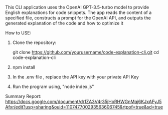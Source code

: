 This CLI application uses the OpenAI GPT-3.5-turbo model to provide English explanations for code snippets. The app reads the content of a specified file, constructs a prompt for the OpenAI API, and outputs the generated explanation of the code and how to optimize it

How to USE:
1) Clone the repository:

   git clone https://github.com/yourusername/code-explanation-cli.git
   cd code-explanation-cli

2) npm install

3) In the .env file , replace the API key with your private API Key

4) Run the program using, "node index.js"

Summary Report:
https://docs.google.com/document/d/1ZA3V4r35jHoRHWGnMqj6KJxAFyJ5Afxr/edit?usp=sharing&ouid=110747700293563606745&rtpof=true&sd=true


